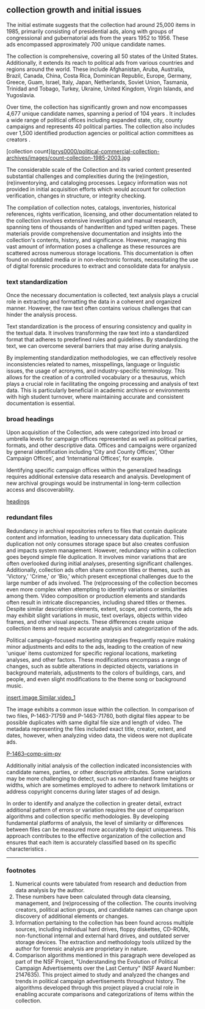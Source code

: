 ## collection growth and initial issues

The initial estimate suggests that the collection had around 25,000 items in 1985, primarily consisting of presidential ads, along with groups of congressional and gubernatorial ads from the years 1952 to 1956. These ads encompassed approximately 700 unique candidate names. 

The collection is comprehensive, covering all 50 states of the United States. Additionally, it extends its reach to political ads from various countries and regions around the world. These include Afghanistan, Aruba, Australia, Brazil, Canada, China, Costa Rica, Dominican Republic, Europe, Germany, Greece, Guam, Israel, Italy, Japan, Netherlands, Soviet Union, Tasmania, Trinidad and Tobago, Turkey, Ukraine, United Kingdom, Virgin Islands, and Yugoslavia.

Over time, the collection has significantly grown and now encompasses 4,677 unique candidate names, spanning a period of 104 years . It includes a wide range of political offices including expanded state, city, county campaigns and represents 40 political parties. The collection also includes over 1,500 identified production agencies or political action committees as creators .

[collection count]([prys0000/political-commercial-collection-archives/images/count-collection-1985-2003.jpg](https://github.com/prys0000/political-commercial-collection-archives/blob/main/images/count-collection-1985-2003.jpg)

The considerable scale of the Collection and its varied content presented substantial challenges and complexities during the (re)ingestion, (re)inventorying, and cataloging processes. Legacy information was not provided in initial acquisition efforts which would account for collection verification, changes in structure, or integrity checking. 

The compilation of collection notes, catalogs, inventories, historical references, rights verification, licensing, and other documentation related to the collection involves extensive investigation and manual research, spanning tens of thousands of handwritten and typed written pages. These materials provide comprehensive documentation and insights into the collection's contents, history, and significance. However, managing this vast amount of information poses a challenge as these resources are scattered across numerous storage locations. This documentation is often found on outdated media or in non-electronic formats, necessitating the use of digital forensic procedures to extract and consolidate data for analysis .

### text standardization

Once the necessary documentation is collected, text analysis plays a crucial role in extracting and formatting the data in a coherent and organized manner. However, the raw text often contains various challenges that can hinder the analysis process.

Text standardization is the process of ensuring consistency and quality in the textual data. It involves transforming the raw text into a standardized format that adheres to predefined rules and guidelines. By standardizing the text, we can overcome several barriers that may arise during analysis. 

By implementing standardization methodologies, we can effectively resolve inconsistencies related to names, misspellings, language or linguistic issues, the usage of acronyms, and industry-specific terminology. This allows for the creation of a controlled vocabulary or a thesaurus, which plays a crucial role in facilitating the ongoing processing and analysis of text data. This is particularly beneficial in academic archives or environments with high student turnover, where maintaining accurate and consistent documentation is essential.


### broad headings

Upon acquisition of the Collection, ads were categorized into broad or umbrella levels for campaign offices represented as well as political parties, formats, and other descriptive data. Offices and campaigns were organized by general identification including ‘City and County Offices’, ‘Other Campaign Offices’, and ‘International Offices’, for example. 

Identifying specific campaign offices within the generalized headings requires additional extensive data research and analysis. Development of new archival groupings would be instrumental in long-term collection access and discoverability. 

[headings](https://github.com/prys0000/political-commercial-collection-archives/blob/main/images/headings.jpg)


### redundant files

Redundancy in archival repositories refers to files that contain duplicate content and information, leading to unnecessary data duplication. This duplication not only consumes storage space but also creates confusion and impacts system management. However, redundancy within a collection goes beyond simple file duplication. It involves minor variations that are often overlooked during initial analyses, presenting significant challenges.
Additionally, collection ads often share common titles or themes, such as 'Victory,' 'Crime,' or 'Bio,' which present exceptional challenges due to the large number of ads involved. The (re)processing of the collection becomes even more complex when attempting to identify variations or similarities among them.
Video composition or production elements and standards often result in intricate discrepancies, including shared titles or themes. Despite similar description elements, extent, scope, and contents, the ads may exhibit slight variations in music, text overlays, objects within video frames, and other visual aspects. These differences create unique collection items and require accurate analysis and categorization of the ads.

Political campaign-focused marketing strategies frequently require making minor adjustments and edits to the ads, leading to the creation of new 'unique' items customized for specific regional locations, marketing analyses, and other factors. These modifications encompass a range of changes, such as subtle alterations in depicted objects, variations in background materials, adjustments to the colors of buildings, cars, and people, and even slight modifications to the theme song or background music. 

[insert image Similar video_1](https://github.com/prys0000/political-commercial-collection-archives/blob/main/images/similar-diff-1%20copy.jpg)

The image exhibits a common issue within the collection. In comparison of two files, P-1463-71759 and P-1463-71760, both digital files appear to be possible duplicates with same digital file size and length of video. The metadata representing the files included exact title, creator, extent, and dates, however, when analyzing video data, the videos were not duplicate ads. 

[P-1463–comp-sim-py](https://github.com/prys0000/political-commercial-collection-archives/blob/main/images/P-1463-comp-sim.jpg)

Additionally initial analysis of the collection indicated inconsistencies with candidate names, parties, or other descriptive attributes. Some variations may be more challenging to detect, such as non-standard frame heights or widths, which are sometimes employed to adhere to network limitations or address copyright concerns during later stages of ad design.

In order to identify and analyze the collection in greater detail, extract additional pattern of errors or variation requires the use of comparison algorithms and collection specific methodologies. By developing fundamental platforms of analysis, the level of similarity or differences between files can be measured more accurately to depict uniqueness. This approach contributes to the effective organization of the collection and ensures that each item is accurately classified based on its specific characteristics .

________________________________________________

### footnotes

  1. Numerical counts were tabulated from research and deduction from data analysis by the author. 
  2. These numbers have been calculated through data cleansing, management, and (re)processing of the collection. The counts involving creators, political action groups, and candidate names can change upon discovery of additional elements or changes. 
  3. Information pertaining to the collection has been found across multiple sources, including individual hard drives, floppy diskettes, CD-ROMs, non-functional internal and external hard drives, and outdated server storage devices. The extraction and methodology tools utilized by the author for forensic analysis are proprietary in nature.
  4. Comparison algorithms mentioned in this paragraph were developed as part of the NSF Project, "Understanding the Evolution of Political Campaign Advertisements over the Last Century" (NSF Award Number: 2147635). This project aimed to study and analyzed the changes and trends in political campaign advertisements throughout history. The algorithms developed through this project played a crucial role in enabling accurate comparisons and categorizations of items within the collection.
